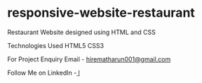 # responsive-website-restaurant
Restaurant Website designed using HTML and CSS

Technologies Used
HTML5
CSS3

For Project Enquiry
Email - hirematharun001@gmail.com

Follow Me on
LinkedIn -[ l](https://www.linkedin.com/in/arun-hiremath-7b1487214/)
